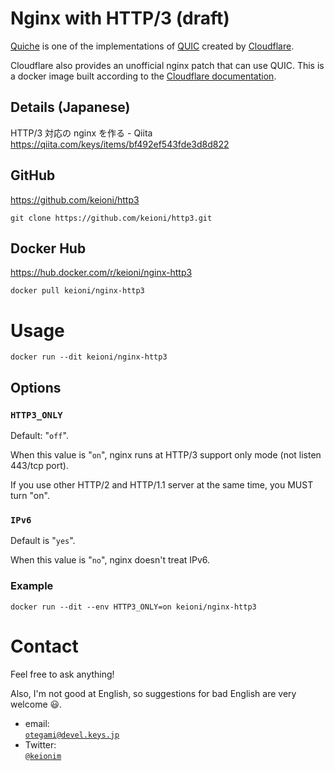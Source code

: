 # Nginx with HTTP/3 (draft)

[Quiche](https://docs.quic.tech/quiche) is one of the implementations of [QUIC](https://datatracker.ietf.org/doc/draft-ietf-quic-transport/) created by [Cloudflare](https://www.cloudflare.com/).

Cloudflare also provides an unofficial nginx patch that can use QUIC. This is a docker image built according to the [Cloudflare documentation](https://github.com/cloudflare/quiche/tree/master/extras/nginx).


## Details (Japanese)

HTTP/3 対応の nginx を作る - Qiita<br>
https://qiita.com/keys/items/bf492ef543fde3d8d822

## GitHub

https://github.com/keioni/http3

```
git clone https://github.com/keioni/http3.git
```

## Docker Hub

https://hub.docker.com/r/keioni/nginx-http3

```
docker pull keioni/nginx-http3
```

# Usage

```
docker run --dit keioni/nginx-http3
```

## Options

### `HTTP3_ONLY`

Default: "`off`".

When this value is "`on`", nginx runs at HTTP/3 support only mode (not listen 443/tcp port).

If you use other HTTP/2 and HTTP/1.1 server at the same time, you MUST turn "on".

### `IPv6`

Default is "`yes`".

When this value is "`no`", nginx doesn't treat IPv6.<br>

### Example

```
docker run --dit --env HTTP3_ONLY=on keioni/nginx-http3
```

# Contact

Feel free to ask anything!

Also, I'm not good at English, so suggestions for bad English are very welcome 😃.

* email:<br>[`otegami@devel.keys.jp`](mailto:otegami@devel.keys.jp)
* Twitter:<br>[`@keionim`](https://twitter.com/keionim)
